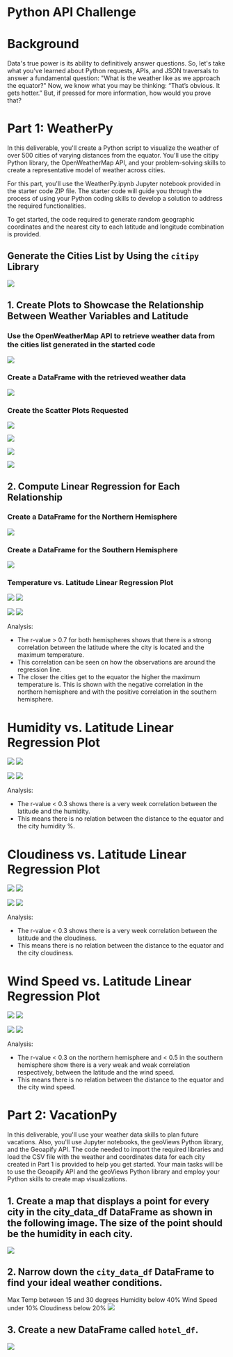 # Python API Challenge

# Background
Data's true power is its ability to definitively answer questions. So, let's take what you've learned about Python requests, APIs, and JSON traversals to answer a fundamental question: "What is the weather like as we approach the equator?"
Now, we know what you may be thinking: “That’s obvious. It gets hotter.” But, if pressed for more information, how would you prove that?

# Part 1: WeatherPy
In this deliverable, you'll create a Python script to visualize the weather of over 500 cities of varying distances from the equator. You'll use the citipy Python library, the OpenWeatherMap API, and your problem-solving skills to create a representative model of weather across cities.

For this part, you'll use the WeatherPy.ipynb Jupyter notebook provided in the starter code ZIP file. The starter code will guide you through the process of using your Python coding skills to develop a solution to address the required functionalities.

To get started, the code required to generate random geographic coordinates and the nearest city to each latitude and longitude combination is provided.

## Generate the Cities List by Using the `citipy` Library
![](WeatherPy/output_data/1.png)

## 1. Create Plots to Showcase the Relationship Between Weather Variables and Latitude

### Use the OpenWeatherMap API to retrieve weather data from the cities list generated in the started code
![](WeatherPy/output_data/2.png)

### Create a DataFrame with the retrieved weather data
![](WeatherPy/output_data/3.png)

### Create the Scatter Plots Requested

![](WeatherPy/output_data/Fig1.png)

![](WeatherPy/output_data/Fig2.png)

![](WeatherPy/output_data/Fig3.png)

![](WeatherPy/output_data/Fig4.png)

## 2. Compute Linear Regression for Each Relationship

### Create a DataFrame for the Northern Hemisphere
![](WeatherPy/output_data/4.png)

### Create a DataFrame for the Southern Hemisphere
![](WeatherPy/output_data/5.png)

### Temperature vs. Latitude Linear Regression Plot
![](WeatherPy/output_data/Fig5.png)
![](WeatherPy/output_data/6.png)

![](WeatherPy/output_data/Fig6.png)
![](WeatherPy/output_data/7.png)

Analysis:
- The r-value > 0.7 for both hemispheres shows that there is a strong correlation between the latitude where the city is located and the maximum temperature.
- This correlation can be seen on how the observations are around the regression line.
- The closer the cities get to the equator the higher the maximum temperature is. This is shown with the negative correlation in the northern hemisphere and with the positive correlation in the southern hemisphere.


# Humidity vs. Latitude Linear Regression Plot
![](WeatherPy/output_data/Fig7.png)
![](WeatherPy/output_data/8.png)


![](WeatherPy/output_data/Fig8.png)
![](WeatherPy/output_data/9.png)

Analysis:
- The r-value < 0.3 shows there is a very week correlation between the latitude and the humidity.
- This means there is no relation between the distance to the equator and the city humidity %.


# Cloudiness vs. Latitude Linear Regression Plot
![](WeatherPy/output_data/Fig9.png)
![](WeatherPy/output_data/10.png)

![](WeatherPy/output_data/Fig10.png)
![](WeatherPy/output_data/11.png)

Analysis:
- The r-value < 0.3 shows there is a very week correlation between the latitude and the cloudiness.
- This means there is no relation between the distance to the equator and the city cloudiness.


# Wind Speed vs. Latitude Linear Regression Plot
![](WeatherPy/output_data/Fig11.png)
![](WeatherPy/output_data/12.png)

![](WeatherPy/output_data/Fig12.png)
![](WeatherPy/output_data/13.png)

Analysis:
- The r-value < 0.3 on the northern hemisphere and < 0.5 in the southern hemisphere show there is a very weak and weak correlation respectively, between the latitude and the wind speed.
- This means there is no relation between the distance to the equator and the city wind speed.

# Part 2: VacationPy

In this deliverable, you'll use your weather data skills to plan future vacations. Also, you'll use Jupyter notebooks, the geoViews Python library, and the Geoapify API.
The code needed to import the required libraries and load the CSV file with the weather and coordinates data for each city created in Part 1 is provided to help you get started.
Your main tasks will be to use the Geoapify API and the geoViews Python library and employ your Python skills to create map visualizations.

## 1. Create a map that displays a point for every city in the city_data_df DataFrame as shown in the following image. The size of the point should be the humidity in each city.
![](WeatherPy/output_data/14.png)

## 2. Narrow down the `city_data_df` DataFrame to find your ideal weather conditions.
Max Temp between 15 and 30 degrees
Humidity below 40%
Wind Speed under 10%
Cloudiness below 20%
![](WeatherPy/output_data/15.png)

## 3. Create a new DataFrame called `hotel_df`.
![](WeatherPy/output_data/16.png)